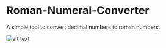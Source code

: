 # Roman-Numeral-Converter
A simple tool to convert decimal numbers to roman numbers.

![alt text](in_action.gif)
